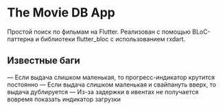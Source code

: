 # The Movie DB App

Простой поиск по фильмам на Flutter.
Реализован с помощью BLoC-паттерна и библиотеки flutter_bloc с использованием rxdart.

## Известные баги
— Если выдача слишком маленькая, то прогресс-индикатор крутится постоянно
— Если выдача слишком маленькая и свайпануть вверх, то выдача дублируется
— Из-за задержки в ивентах не получается вовремя показать индикатор загрузки

